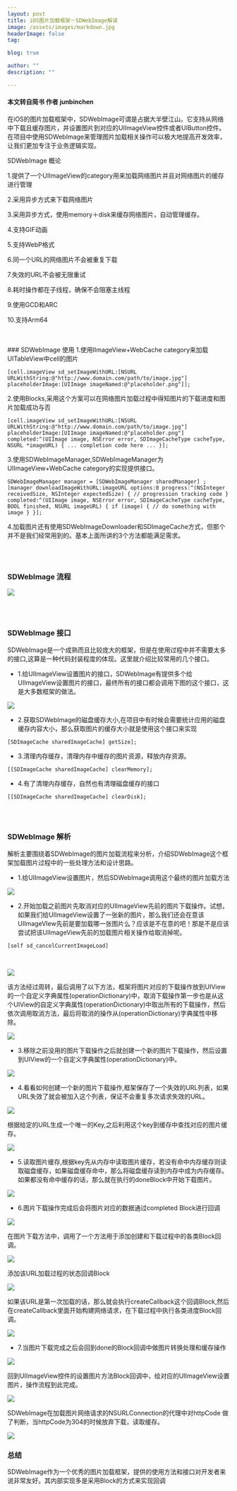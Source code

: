 ```yaml
---
layout: post
title: iOS图片加载框架－SDWebImage解读
image: /assets/images/markdown.jpg
headerImage: false
tag:

blog: true

author: ""
description: ""

---
```



#### 本文转自简书 作者  junbinchen 

在iOS的图片加载框架中，SDWebImage可谓是占据大半壁江山。它支持从网络中下载且缓存图片，并设置图片到对应的UIImageView控件或者UIButton控件。在项目中使用SDWebImage来管理图片加载相关操作可以极大地提高开发效率，让我们更加专注于业务逻辑实现。

SDWebImage 概论

1.提供了一个UIImageView的category用来加载网络图片并且对网络图片的缓存进行管理

2.采用异步方式来下载网络图片

3.采用异步方式，使用memory＋disk来缓存网络图片，自动管理缓存。

4.支持GIF动画

5.支持WebP格式

6.同一个URL的网络图片不会被重复下载

7.失效的URL不会被无限重试

8.耗时操作都在子线程，确保不会阻塞主线程

9.使用GCD和ARC

10.支持Arm64

<br/>
<br/>
### SDWebImage 使用
1.使用IImageView+WebCache category来加载UITableView中cell的图片

 
    [cell.imageView sd_setImageWithURL:[NSURL URLWithString:@"http://www.domain.com/path/to/image.jpg"] placeholderImage:[UIImage imageNamed:@"placeholder.png"]];


2.使用Blocks,采用这个方案可以在网络图片加载过程中得知图片的下载进度和图片加载成功与否


	[cell.imageView sd_setImageWithURL:[NSURL URLWithString:@"http://www.domain.com/path/to/image.jpg"] placeholderImage:[UIImage imageNamed:@"placeholder.png"] completed:^(UIImage image, NSError error, SDImageCacheType cacheType, NSURL *imageURL) { ... completion code here ... }];



3.使用SDWebImageManager,SDWebImageManager为UIImageView+WebCache category的实现提供接口。


	SDWebImageManager manager = [SDWebImageManager sharedManager] ;[manager downloadImageWithURL:imageURL options:0 progress:^(NSInteger   receivedSize, NSInteger expectedSize) { // progression tracking code }   completed:^(UIImage image, NSError error, SDImageCacheType cacheType,   BOOL finished, NSURL imageURL) { if (image) { // do something with image } }];


4.加载图片还有使用SDWebImageDownloader和SDImageCache方式，但那个并不是我们经常用到的。基本上面所讲的3个方法都能满足需求。

<br/>
<br/>

### SDWebImage 流程

![](http://upload-images.jianshu.io/upload_images/656644-7dfe370a86e157e7.png?imageMogr2/auto-orient/strip%7CimageView2/2/w/1240)


<br/>
<br/>

### SDWebImage 接口
SDWebImage是一个成熟而且比较庞大的框架，但是在使用过程中并不需要太多的接口,这算是一种代码封装程度的体现。这里就介绍比较常用的几个接口。


- 1.给UIImageView设置图片的接口，SDWebImage有提供多个给UIImageView设置图片的接口，最终所有的接口都会调用下图的这个接口，这是大多数框架的做法。

![](http://upload-images.jianshu.io/upload_images/656644-0ba1638e8a0a7286.png?imageMogr2/auto-orient/strip%7CimageView2/2/w/1240)

- 2.获取SDWebImage的磁盘缓存大小,在项目中有时候会需要统计应用的磁盘缓存内容大小，那么获取图片的缓存大小就是使用这个接口来实现

`
[SDImageCache sharedImageCache] getSize];
`

- 3.清理内存缓存，清理内存中缓存的图片资源，释放内存资源。

`[[SDImageCache sharedImageCache] clearMemory];
`

- 4.有了清理内存缓存，自然也有清理磁盘缓存的接口

`
[[SDImageCache sharedImageCache] clearDisk];
`


<br/>
<br/>

### SDWebImage 解析

解析主要围绕着SDWebImage的图片加载流程来分析，介绍SDWebImage这个框架加载图片过程中的一些处理方法和设计思路。

- 1.给UIImageView设置图片，然后SDWebImage调用这个最终的图片加载方法


![](http://upload-images.jianshu.io/upload_images/656644-2d901e0dff51aa2a.png?imageMogr2/auto-orient/strip%7CimageView2/2/w/1240)


- 2.开始加载之前图片先取消对应的UIImageView先前的图片下载操作。试想，如果我们给UIImageView设置了一张新的图片，那么我们还会在意该UIImageVIew先前是要加载哪一张图片么？应该是不在意的吧！那是不是应该尝试把该UIImageView先前的加载图片相关操作给取消掉呢。


`[self sd_cancelCurrentImageLoad]
`

<br/>


![](http://upload-images.jianshu.io/upload_images/656644-11f5f798d3eea349.png?imageMogr2/auto-orient/strip%7CimageView2/2/w/1240)


该方法经过周转，最后调用了以下方法，框架将图片对应的下载操作放到UIView的一个自定义字典属性(operationDictionary)中，取消下载操作第一步也是从这个UIView的自定义字典属性(operationDictionary)中取出所有的下载操作，然后依次调用取消方法，最后将取消的操作从(operationDictionary)字典属性中移除。

![](http://upload-images.jianshu.io/upload_images/656644-40612c8707dadb6b.png?imageMogr2/auto-orient/strip%7CimageView2/2/w/1240)

- 3.移除之前没用的图片下载操作之后就创建一个新的图片下载操作，然后设置到UIView的一个自定义字典属性(operationDictionary)中。


![](http://upload-images.jianshu.io/upload_images/656644-2f571ad0bca60941.png?imageMogr2/auto-orient/strip%7CimageView2/2/w/1240)

- 4.看看如何创建一个新的图片下载操作,框架保存了一个失效的URL列表，如果URL失效了就会被加入这个列表，保证不会重复多次请求失效的URL。

![](http://upload-images.jianshu.io/upload_images/656644-6716a3ce4a660db1.png?imageMogr2/auto-orient/strip%7CimageView2/2/w/1240)


根据给定的URL生成一个唯一的Key,之后利用这个key到缓存中查找对应的图片缓存。

![](http://upload-images.jianshu.io/upload_images/656644-e48fccf6e177fe15.png?imageMogr2/auto-orient/strip%7CimageView2/2/w/1240)


- 5.读取图片缓存,根据key先从内存中读取图片缓存，若没有命中内存缓存则读取磁盘缓存，如果磁盘缓存命中，那么将磁盘缓存读到内存中成为内存缓存。如果都没有命中缓存的话，那么就在执行的doneBlock中开始下载图片。


![](http://upload-images.jianshu.io/upload_images/656644-68973ac3182fb40d.png?imageMogr2/auto-orient/strip%7CimageView2/2/w/1240)

- 6.图片下载操作完成后会将图片对应的数据通过completed Block进行回调

![](http://upload-images.jianshu.io/upload_images/656644-47cc23ae80d5d2fd.png?imageMogr2/auto-orient/strip%7CimageView2/2/w/1240)

在图片下载方法中，调用了一个方法用于添加创建和下载过程中的各类Block回调。

![](http://upload-images.jianshu.io/upload_images/656644-e191252d338aafb5.png?imageMogr2/auto-orient/strip%7CimageView2/2/w/1240)

添加该URL加载过程的状态回调Block

![](http://upload-images.jianshu.io/upload_images/656644-7920b864207377fd.png?imageMogr2/auto-orient/strip%7CimageView2/2/w/1240)

如果该URL是第一次加载的话，那么就会执行createCallback这个回调Block,然后在createCallback里面开始构建网络请求，在下载过程中执行各类进度Block回调。

![](http://upload-images.jianshu.io/upload_images/656644-0f04efcf3ac46f8c.png?imageMogr2/auto-orient/strip%7CimageView2/2/w/1240)


- 7.当图片下载完成之后会回到done的Block回调中做图片转换处理和缓存操作

![](http://upload-images.jianshu.io/upload_images/656644-18294fe3db2ed79a.png?imageMogr2/auto-orient/strip%7CimageView2/2/w/1240)


回到UIImageView控件的设置图片方法Block回调中，给对应的UIImageView设置图片，操作流程到此完成。

![](http://upload-images.jianshu.io/upload_images/656644-c570c9791bb857d2.png?imageMogr2/auto-orient/strip%7CimageView2/2/w/1240)


SDWebImage在加载图片网络请求的NSURLConnection的代理中对httpCode 做了判断，当httpCode为304的时候放弃下载，读取缓存。

![](http://upload-images.jianshu.io/upload_images/656644-6a8e47b73f5f0137.png?imageMogr2/auto-orient/strip%7CimageView2/2/w/1240)

### 总结

SDWebImage作为一个优秀的图片加载框架，提供的使用方法和接口对开发者来说非常友好。其内部实现多是采用Block的方式来实现回调













